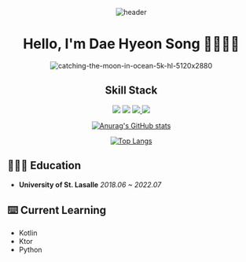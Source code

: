 <div align=center >

![header](https://capsule-render.vercel.app/api?type=wave&height=300&text=Hello%20World!)

 <h1> Hello, I'm Dae Hyeon Song 👋🏻👋🏻 </h1>

 ![catching-the-moon-in-ocean-5k-hl-5120x2880](https://github.com/UkiDelly/UkiDelly/assets/60603701/56a6a1b5-4cd2-46ce-b37a-d79dffed959b)



## Skill Stack 
 <img src="https://img.shields.io/badge/Flutter-02569B?style=for-the-badge&logo=flutter&logoColor=white">
 <img src="https://img.shields.io/badge/Kotlin-7F52FF?style=for-the-badge&logo=kotlin&logoColor=white">
 <a href="https://www.notion.so/daehyeonsong/Delly-Flutter-Junior-Developer-31118ac811214ebea0729bd69f14ce47?pvs=4" >
	 <img src="https://img.shields.io/badge/Notion-000000?style=for-the-badge&logo=notion&logoColor=white">
 </a>
 <img src="https://img.shields.io/badge/Visual Studio Code-007ACC?style=for-the-badge&logo=vscode&logoColor=white">
<br/>

[![Anurag's GitHub stats](https://github-readme-stats.vercel.app/api?username=Ukidelly&hide_title=true&show_icons=true&theme=dracula)](https://github.com/anuraghazra/github-readme-stats)

[![Top Langs](https://github-readme-stats.vercel.app/api/top-langs/?username=Ukidelly&layout=donut)](https://github.com/anuraghazra/github-readme-stats)

</div>

## 👨🏻‍🎓 Education
- **University of St. Lasalle** _2018.06 ~ 2022.07_

## ⌨️ Current Learning
- Kotlin
- Ktor
- Python
